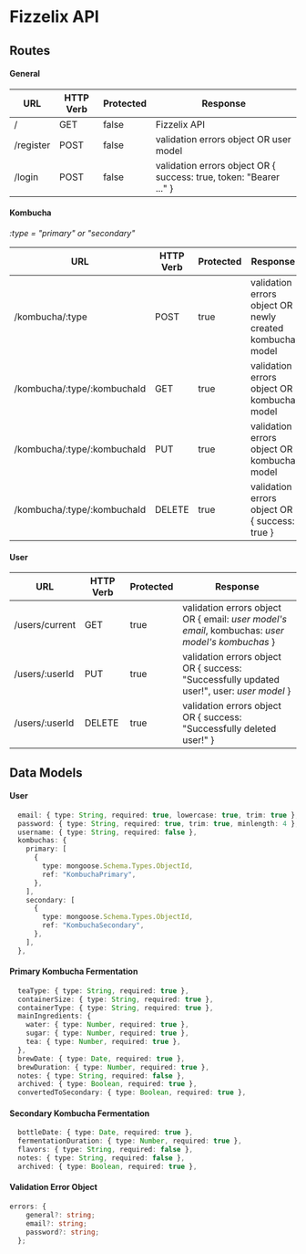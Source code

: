 # Fizzelix API

## Routes

#### General

| URL       | HTTP Verb | Protected | Response                                                           |
| --------- | --------- | --------- | ------------------------------------------------------------------ |
| /         | GET       | false     | Fizzelix API                                                       |
| /register | POST      | false     | validation errors object OR user model                             |
| /login    | POST      | false     | validation errors object OR { success: true, token: "Bearer ..." } |

#### Kombucha

_:type = "primary" or "secondary"_

| URL                         | HTTP Verb | Protected | Response                                                 |
| --------------------------- | --------- | --------- | -------------------------------------------------------- |
| /kombucha/:type             | POST      | true      | validation errors object OR newly created kombucha model |
| /kombucha/:type/:kombuchaId | GET       | true      | validation errors object OR kombucha model               |
| /kombucha/:type/:kombuchaId | PUT       | true      | validation errors object OR kombucha model               |
| /kombucha/:type/:kombuchaId | DELETE    | true      | validation errors object OR { success: true }            |

#### User

| URL            | HTTP Verb | Protected | Response                                                                                         |
| -------------- | --------- | --------- | ------------------------------------------------------------------------------------------------ |
| /users/current | GET       | true      | validation errors object OR { email: _user model's email_, kombuchas: _user model's kombuchas_ } |
| /users/:userId | PUT       | true      | validation errors object OR { success: "Successfully updated user!", user: _user model_ }        |
| /users/:userId | DELETE    | true      | validation errors object OR { success: "Successfully deleted user!" }                            |

## Data Models

#### User

```typescript
  email: { type: String, required: true, lowercase: true, trim: true },
  password: { type: String, required: true, trim: true, minlength: 4 },
  username: { type: String, required: false },
  kombuchas: {
    primary: [
      {
        type: mongoose.Schema.Types.ObjectId,
        ref: "KombuchaPrimary",
      },
    ],
    secondary: [
      {
        type: mongoose.Schema.Types.ObjectId,
        ref: "KombuchaSecondary",
      },
    ],
  },
```

#### Primary Kombucha Fermentation

```typescript
  teaType: { type: String, required: true },
  containerSize: { type: String, required: true },
  containerType: { type: String, required: true },
  mainIngredients: {
    water: { type: Number, required: true },
    sugar: { type: Number, required: true },
    tea: { type: Number, required: true },
  },
  brewDate: { type: Date, required: true },
  brewDuration: { type: Number, required: true },
  notes: { type: String, required: false },
  archived: { type: Boolean, required: true },
  convertedToSecondary: { type: Boolean, required: true },

```

#### Secondary Kombucha Fermentation

```typescript
  bottleDate: { type: Date, required: true },
  fermentationDuration: { type: Number, required: true },
  flavors: { type: String, required: false },
  notes: { type: String, required: false },
  archived: { type: Boolean, required: true },
```

#### Validation Error Object

```typescript
errors: {
    general?: string;
    email?: string;
    password?: string;
  };
```
